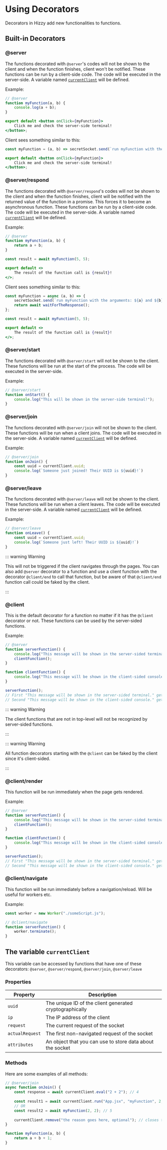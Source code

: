 # Using Decorators

Decorators in Hizzy add new functionalities to functions.

## Built-in Decorators

### @server

The functions decorated with `@server`'s codes will not be shown to the client and when the function finishes, client
won't be notified. These functions can be run by a client-side code. The code will be executed in the server-side. A
variable named [`currentClient`](#the-variable-currentclient) will be defined.

Example:

```jsx
// @server
function myFunction(a, b) {
    console.log(a + b);
}

export default <button onClick={myFunction}>
    Click me and check the server-side terminal!
</button>;
```

Client sees something similar to this:

```jsx
const myFunction = (a, b) => secretSocket.send(`run myFunction with the arguments: ${a} and ${b}`);

export default <button onClick={myFunction}>
    Click me and check the server-side terminal!
</button>;
```

### @server/respond

The functions decorated with `@server/respond`'s codes will not be shown to the client and when the function finishes,
client will be notified with the returned value of the function in a promise. This forces it to become an asynchronous
function. These functions can be run by a client-side code. The code will be executed in the server-side. A variable
named [`currentClient`](#the-variable-currentclient) will be defined.

Example:

```jsx
// @server
function myFunction(a, b) {
    return a + b;
}

const result = await myFunction(5, 5);

export default <>
    The result of the function call is {result}!
</>;
```

Client sees something similar to this:

```jsx
const myFunction = async (a, b) => {
    secretSocket.send(`run myFunction with the arguments: ${a} and ${b}`);
    return await waitForTheResponse();
};

const result = await myFunction(5, 5);

export default <>
    The result of the function call is {result}!
</>;
```

### @server/start

The functions decorated with `@server/start` will not be shown to the client. These functions will be run at the start
of the process. The code will be executed in the server-side.

Example:

```jsx
// @server/start
function onStart() {
    console.log("This will be shown in the server-side terminal!");
}
```

### @server/join

The functions decorated with `@server/join` will not be shown to the client. These functions will be run when a client
joins. The code will be executed in the server-side. A variable named [`currentClient`](#the-variable-currentclient)
will be defined.

Example:

```jsx
// @server/join
function onJoin() {
    const uuid = currentClient.uuid;
    console.log(`Someone just joined! Their UUID is ${uuid}!`)
}
```

### @server/leave

The functions decorated with `@server/leave` will not be shown to the client. These functions will be run when a client
leaves. The code will be executed in the server-side. A variable named [`currentClient`](#the-variable-currentclient)
will be defined.

Example:

```jsx
// @server/leave
function onLeave() {
    const uuid = currentClient.uuid;
    console.log(`Someone just left! Their UUID is ${uuid}!`)
}
```

::: warning Warning

This will not be triggered if the client navigates through the pages. You can also add `@server` decorator to a
function and use a client function with the decorator `@client/end` to call that function, but be aware of
that `@client/end` function call could be faked by the client.

:::

### @client

This is the default decorator for a function no matter if it has the `@client` decorator or not. These functions can be
used by the server-sided functions.

Example:

```jsx
// @server
function serverFunction() {
    console.log("This message will be shown in the server-sided terminal.");
    clientFunction();
}

function clientFunction() {
    console.log("This message will be shown in the client-sided console.");
}

serverFunction();
// First "This message will be shown in the server-sided terminal." gets logged on server-side
// Second "This message will be shown in the client-sided console." gets logged on the client-side
```

::: warning Warning

The client functions that are not in top-level will not be recognized by server-sided functions.

:::

::: warning Warning

All function decorators starting with the `@client` can be faked by the client since it's client-sided.

:::

### @client/render

This function will be run immediately when the page gets rendered.

Example:

```jsx
// @server
function serverFunction() {
    console.log("This message will be shown in the server-sided terminal.");
    clientFunction();
}

function clientFunction() {
    console.log("This message will be shown in the client-sided console.");
}

serverFunction();
// First "This message will be shown in the server-sided terminal." gets logged on server-side
// Second "This message will be shown in the client-sided console." gets logged on the client-side
```

### @client/navigate

This function will be run immediately before a navigation/reload. Will be useful for workers etc.

Example:

```jsx
const worker = new Worker("./someScript.js");

// @client/navigate
function serverFunction() {
    worker.terminate();
}
```

## The variable `currentClient`

This variable can be accessed by functions that have one of these
decorators: `@server`, `@server/respond`, `@server/join`, `@server/leave`

### Properties

| Property        | Description                                               |
|-----------------|-----------------------------------------------------------|
| `uuid`          | The unique ID of the client generated cryptographically   |
| `ip`            | The IP address of the client                              |
| `request`       | The current request of the socket                         |
| `actualRequest` | The first non-navigated request of the socket             |
| `attributes`    | An object that you can use to store data about the socket |

### Methods

Here are some examples of all methods:

```js
// @server/join
async function onJoin() {
    const response = await currentClient.eval("2 + 2"); // 4
    
    const result1 = await currentClient.run("App.jsx", "myFunction", 2, 2); // 5
    // OR
    const result2 = await myFunction(2, 2); // 5
    
    currentClient.remove("the reason goes here, optional"); // closes the client
}

function myFunction(a, b) {
    return a + b + 1;
}
```